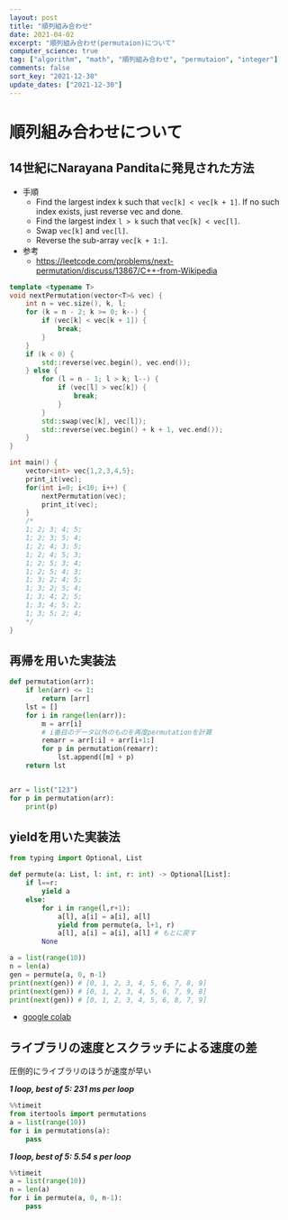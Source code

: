 ```yaml
---
layout: post
title: "順列組み合わせ"
date: 2021-04-02
excerpt: "順列組み合わせ(permutaion)について"
computer_science: true
tag: ["algorithm", "math", "順列組み合わせ", "permutaion", "integer"]
comments: false
sort_key: "2021-12-30"
update_dates: ["2021-12-30"]
---
```


# 順列組み合わせについて

## 14世紀にNarayana Panditaに発見された方法
 - 手順
   - Find the largest index k such that `vec[k] < vec[k + 1]`. If no such index exists, just reverse vec and done.
   - Find the largest index `l > k` such that `vec[k] < vec[l]`.
   - Swap `vec[k]` and `vec[l]`.
   - Reverse the sub-array `vec[k + 1:]`.
 - 参考
   - https://leetcode.com/problems/next-permutation/discuss/13867/C++-from-Wikipedia

```cpp
template <typename T>
void nextPermutation(vector<T>& vec) {
    int n = vec.size(), k, l;
    for (k = n - 2; k >= 0; k--) {
        if (vec[k] < vec[k + 1]) {
            break;
        }
    }
    if (k < 0) {
        std::reverse(vec.begin(), vec.end());
    } else {
        for (l = n - 1; l > k; l--) {
            if (vec[l] > vec[k]) {
                break;
            }
        }
        std::swap(vec[k], vec[l]);
        std::reverse(vec.begin() + k + 1, vec.end());
    }
}

int main() {
    vector<int> vec{1,2,3,4,5};
    print_it(vec);
    for(int i=0; i<10; i++) {
        nextPermutation(vec);
        print_it(vec);
    }
    /*
    1; 2; 3; 4; 5;
    1; 2; 3; 5; 4;
    1; 2; 4; 3; 5;
    1; 2; 4; 5; 3;
    1; 2; 5; 3; 4;
    1; 2; 5; 4; 3;
    1; 3; 2; 4; 5;
    1; 3; 2; 5; 4;
    1; 3; 4; 2; 5;
    1; 3; 4; 5; 2;
    1; 3; 5; 2; 4;
    */
}
```

## 再帰を用いた実装法

```python
def permutation(arr):
    if len(arr) <= 1:
        return [arr]
    lst = []
    for i in range(len(arr)):
        m = arr[i]
        # i番目のデータ以外のものを再度permutationを計算
        remarr = arr[:i] + arr[i+1:]
        for p in permutation(remarr):
            lst.append([m] + p)
    return lst


arr = list("123")
for p in permutation(arr):
    print(p)
```

## yieldを用いた実装法 

```python
from typing import Optional, List

def permute(a: List, l: int, r: int) -> Optional[List]:
    if l==r:
        yield a
    else:
        for i in range(l,r+1):
            a[l], a[i] = a[i], a[l]
            yield from permute(a, l+1, r)
            a[l], a[i] = a[i], a[l] # もとに戻す
        None

a = list(range(10))
n = len(a)
gen = permute(a, 0, n-1)
print(next(gen)) # [0, 1, 2, 3, 4, 5, 6, 7, 8, 9]
print(next(gen)) # [0, 1, 2, 3, 4, 5, 6, 7, 9, 8]
print(next(gen)) # [0, 1, 2, 3, 4, 5, 6, 8, 7, 9]
```
 - [google colab](https://colab.research.google.com/drive/1w0FAqbNfLEN8b7zoXYVed7Yx5fxXFvvz?usp=sharing)


## ライブラリの速度とスクラッチによる速度の差

圧倒的にライブラリのほうが速度が早い  

***1 loop, best of 5: 231 ms per loop***
```python
%%timeit
from itertools import permutations
a = list(range(10))
for i in permutations(a):
    pass
```

***1 loop, best of 5: 5.54 s per loop***
```python
%%timeit
a = list(range(10))
n = len(a)
for i in permute(a, 0, n-1):
    pass
```
